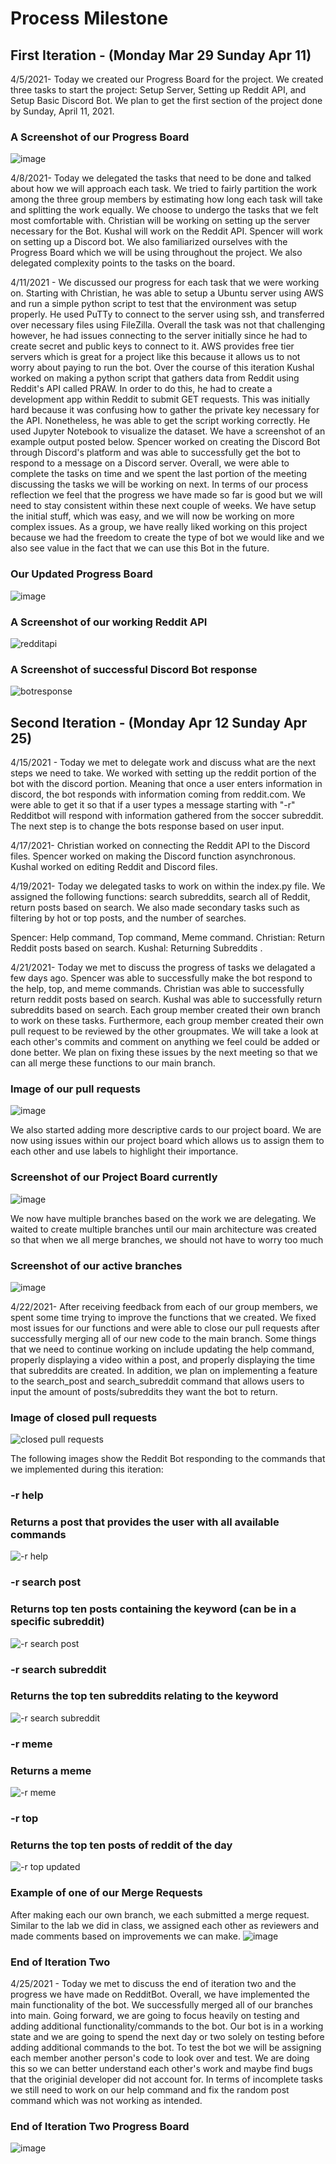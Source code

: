 # Process Milestone


## First Iteration - (Monday Mar 29  Sunday Apr 11)

4/5/2021- Today we created our Progress Board for the project. We created three tasks to start the project: Setup Server, Setting up Reddit API, and Setup Basic Discord Bot. We plan to get the first section of the project done by Sunday, April 11, 2021.

### A Screenshot of our Progress Board
![image](https://user-images.githubusercontent.com/44238558/114332838-fb23a300-9b14-11eb-933d-3d84286808ea.png)


4/8/2021- Today we delegated the tasks that need to be done and talked about how we will approach each task. We tried to fairly partition the work among the three group members by estimating how long each task will take and splitting the work equally. We choose to undergo the tasks that we felt most comfortable with. Christian will be working on setting up the server necessary for the Bot. Kushal will work on the Reddit API. Spencer will work on setting up a Discord bot. We also familiarized ourselves with the Progress Board which we will be using throughout the project. We also delegated complexity points to the tasks on the board. 


4/11/2021 - We discussed our progress for each task that we were working on. Starting with Christian, he was able to setup a Ubuntu server using AWS and run a simple python script to test that the environment was setup properly. He used PuTTy to connect to the server using ssh, and transferred over necessary files using FileZilla. Overall the task was not that challenging however, he had issues connecting to the server initially since he had to create secret and public keys to connect to it. AWS provides free tier servers which is great for a project like this because it allows us to not worry about paying to run the bot. Over the course of this iteration Kushal worked on making a python script that gathers data from Reddit using Reddit's API called PRAW. In order to do this, he had to create a development app within Reddit to submit GET requests. This was initially hard because it was confusing how to gather the private key necessary for the API. Nonetheless, he was able to get the script working correctly. He used Jupyter Notebook to visualize the dataset. We have a screenshot of an example output posted below. Spencer worked on creating the Discord Bot through Discord's platform and was able to successfully get the bot to respond to a message on a Discord server. Overall, we were able to complete the tasks on time and we spent the last portion of the meeting discussing the tasks we will be working on next. In terms of our process reflection we feel that the progress we have made so far is good but we will need to stay consistent within these next couple of weeks. We have setup the initial stuff, which was easy, and we will now be working on more complex issues. As a group, we have really liked working on this project because we had the freedom to create the type of bot we would like and we also see value in the fact that we can use this Bot in the future.

### Our Updated Progress Board
![image](https://user-images.githubusercontent.com/44238558/114334765-48097880-9b19-11eb-9dbf-52908007fbc5.png)

### A Screenshot of our working Reddit API
![redditapi](https://user-images.githubusercontent.com/62805944/114334641-011b8300-9b19-11eb-9c6b-0910d0ae9247.PNG)

### A Screenshot of successful Discord Bot response
![botresponse](https://user-images.githubusercontent.com/62805944/114337665-86a23180-9b1f-11eb-9ed0-bd32654f0710.PNG)

## Second Iteration - (Monday Apr 12  Sunday Apr 25)

4/15/2021 - Today we met to delegate work and discuss what are the next steps we need to take. We worked with setting up the reddit portion of the bot with the discord portion. Meaning that once a user enters information in discord, the bot responds with information coming from reddit.com. We were able to get it so that if a user types a message starting with "-r" Redditbot will respond with information gathered from the soccer subreddit. The next step is to change the bots response based on user input.

4/17/2021- Christian worked on connecting the Reddit API to the Discord files. Spencer worked on making the Discord function asynchronous. Kushal worked on editing Reddit and Discord files.


4/19/2021- Today we delegated tasks to work on within the index.py file. We assigned the following functions: search subreddits, search all of Reddit, return posts based on search. We also made secondary tasks such as filtering by hot or top posts, and the number of searches. 

Spencer: Help command, Top command, Meme command.
Christian: Return Reddit posts based on search.
Kushal: Returning Subreddits .

4/21/2021- Today we met to discuss the progress of tasks we delagated a few days ago. Spencer was able to successfully make the bot respond to the help, top, and meme commands. Christian was able to successfully return reddit posts based on search. Kushal was able to successfully return subreddits based on search. Each group member created their own branch to work on these tasks. Furthermore, each group member created their own pull request to be reviewed by the other groupmates. We will take a look at each other's commits and comment on anything we feel could be added or done better. We plan on fixing these issues by the next meeting so that we can all merge these functions to our main branch. 
### Image of our pull requests
![image](https://user-images.githubusercontent.com/44238558/115638752-f4e5b180-a2e0-11eb-98da-76a5101b2195.png)

We also started adding more descriptive cards to our project board. We are now using issues within our project board which allows us to assign them to each other and use labels to highlight their importance.

### Screenshot of our Project Board currently

![image](https://user-images.githubusercontent.com/44238558/115638885-3fffc480-a2e1-11eb-9e16-09c57d6bb26b.png)

We now have multiple branches based on the work we are delegating. We waited to create multiple branches until our main architecture was created so that when we all merge branches, we should not have to worry too much

### Screenshot of our active branches
![image](https://user-images.githubusercontent.com/44238558/115639218-0f6c5a80-a2e2-11eb-9715-37098db72ca4.png)

4/22/2021- After receiving feedback from each of our group members, we spent some time trying to improve the functions that we created. We fixed most issues for our functions and were able to close our pull requests after successfully merging all of our new code to the main branch. Some things that we need to continue working on include updating the help command, properly displaying a video within a post, and properly displaying the time that subreddits are created. In addition, we plan on implementing a feature to the search_post and search_subreddit command that allows users to input the amount of posts/subreddits they want the bot to return.

### Image of closed pull requests
![closed pull requests](https://user-images.githubusercontent.com/62805944/116011423-ea822b00-a5f2-11eb-9ceb-b7f0c1793dea.PNG)


The following images show the Reddit Bot responding to the commands that we implemented during this iteration:

### -r help
### Returns a post that provides the user with all available commands


![-r help](https://user-images.githubusercontent.com/62805944/116010837-7f832500-a5ef-11eb-82a6-886c8842ea23.PNG)

### -r search post
### Returns top ten posts containing the keyword (can be in a specific subreddit)


![-r search post](https://user-images.githubusercontent.com/62805944/116010846-91fd5e80-a5ef-11eb-9de6-5963cd5d81a8.PNG)

### -r search subreddit
### Returns the top ten subreddits relating to the keyword


![-r search subreddit](https://user-images.githubusercontent.com/62805944/116010850-975aa900-a5ef-11eb-8bd8-4e7f53c071d5.PNG)

### -r meme
### Returns a meme


![-r meme](https://user-images.githubusercontent.com/62805944/116010856-9cb7f380-a5ef-11eb-8122-fd490e95b0b3.PNG)

### -r top
### Returns the top ten posts of reddit of the day


![-r top updated](https://user-images.githubusercontent.com/62805944/116011069-0258af80-a5f1-11eb-9f7e-2375fe146c44.PNG)

### Example of one of our Merge Requests
After making each our own branch, we each submitted a merge request. Similar to the lab we did in class, we assigned each other as reviewers and made comments based on improvements we can make.
![image](https://user-images.githubusercontent.com/44238558/116011747-924c2880-a5f4-11eb-9e88-36ec3fa7687f.png)


### End of Iteration Two
4/25/2021 - Today we met to discuss the end of iteration two and the progress we have made on RedditBot. Overall, we have implemented the main functionality of the bot. We successfully merged all of our branches into main. Going forward, we are going to focus heavily on testing and adding additional functionality/commands to the bot. Our bot is in a working state and we are going to spend the next day or two solely on testing before adding additional commands to the bot. To test the bot we will be assigning each member another person's code to look over and test. We are doing this so we can better understand each other's work and maybe find bugs that the originial developer did not account for. In terms of incomplete tasks we still need to work on our help command and fix the random post command which was not working as intended.

### End of Iteration Two Progress Board
![image](https://user-images.githubusercontent.com/44238558/116011692-397c9000-a5f4-11eb-9c6c-3b22fd7d673b.png)

